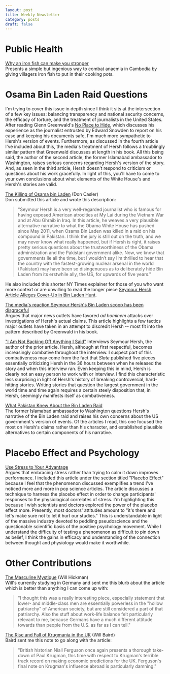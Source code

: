```yaml
---
layout: post
title: Weekly Newsletter
category: posts
draft: false
---
```

# Public Health
[Why an iron fish can make you stronger](http://www.bbc.com/news/health-32749629)  
Presents a simple but ingenious way to combat anaemia in Cambodia by giving villagers iron fish to put in their cooking pots.

# Osama Bin Laden Raid Questions
I'm trying to cover this issue in depth since I think it sits at the intersection of a few key issues: balancing transparency and national security concerns, the efficacy of torture, and the treatment of journalists in the United States. After reading Glenn Greenwald's [No Place to Hide](http://www.amazon.com/gp/product/B00E0CZX0G/ref=as_li_tl?ie=UTF8&camp=1789&creative=390957&creativeASIN=B00E0CZX0G&linkCode=as2&tag=stepmali-20&linkId=ZRRLKQCHJIWKHRNR), which discusses his experience as the journalist entrusted by Edward Snowden to report on his case and keeping his documents safe, I'm much more sympathetic to Hersh's version of events. Furthermore, as discussed in the fourth article I've included about this, the media's treatment of Hersh follows a troublingly similar pattern that Greenwald discusses at length in his book. All this being said, the author of the second article, the former Islamabad ambassador to Washington, raises serious concerns regarding Hersh's version of the story. And, as seen in the third article, Hersh doesn't respond to criticism or questions about his work gracefully. In light of this, you'll have to come to your own conclusions about what elements of the White House's and Hersh's stories are valid.

[The Killing of Osama bin Laden](http://www.lrb.co.uk/v37/n10/seymour-m-hersh/the-killing-of-osama-bin-laden) (Don Casler)  
Don submitted this article and wrote this description:
  >"Seymour Hersh is a very well-regarded journalist who is famous for having exposed American atrocities at My Lai during the Vietnam War and at Abu Ghraib in Iraq. In this article, he weaves a very plausible alternative narrative to what the Obama White House has pushed since May 2011, when Osama Bin Laden was killed in a raid on his compound in Pakistan. I think the jury is still out on the truth, and we may never know what really happened, but if Hersh is right, it raises pretty serious questions about the trustworthiness of the Obama administration and the Pakistani government alike. Now, we know that governments lie all the time, but I wouldn’t say I’m thrilled to hear that the country with the fastest-growing nuclear arsenal in the world (Pakistan) may have been so disingenuous as to deliberately hide Bin Laden from its erstwhile ally, the US, for upwards of five years."

He also included this shorter NY Times explainer for those of you who want more context or are unwilling to read the longer piece [Seymour Hersh Article Alleges Cover-Up in Bin Laden Hunt](http://www.nytimes.com/2015/05/12/us/seymour-hersh-article-alleges-cover-up-in-bin-laden-hunt.html?_r=0).

[The media's reaction Seymour Hersh's Bin Laden scoop has been disgraceful](http://www.cjr.org/analysis/seymour_hersh_osama_bin_laden.php)  
Argues that major news outlets have favored *ad hominem* attacks over investigations of Hersh's actual claims. This article highlights a few tactics major outlets have taken in an attempt to discredit Hersh -- most fit into the pattern described by Greenwald in his book.

["I Am Not Backing Off Anything I Said"](http://www.slate.com/articles/news_and_politics/foreigners/2015/05/seymour_hersh_interview_on_his_bin_laden_story_the_new_yorker_journalism.html)
Interviews Seymour Hersh, the author of the prior article. Hersh, although at first respectful, becomes increasingly combative throughout the interview. I suspect part of this combativeness may come from the fact that *Slate* published five pieces essentially criticizing Hersh in the 36 hours between when he released the story and when this interview ran. Even keeping this in mind, Hersh is clearly not an easy person to work with or interview. I find this characteristic less surprising in light of Hersh's history of breaking controversial, hard-hitting stories. Writing stories that question the largest government in the world time and time again requires a certain steely disposition that, in Hersh, seemingly manifests itself as combativeness.

[What Pakistan Knew About the Bin Laden Raid](https://foreignpolicy.com/2015/05/13/what-pakistan-knew-about-the-bin-laden-raid-seymour-hersh/)  
The former Islamabad ambassador to Washington questions Hersh's narrative of the Bin Laden raid and raises his own concerns about the US government's version of events. Of the articles I read, this one focused the most on Hersh's claims rather than his character, and established plausible alternatives to certain components of his narrative.

# Placebo Effect and Psychology
[Use Stress to Your Advantage](http://www.wsj.com/articles/use-stress-to-your-advantage-1431700708)  
Argues that embracing stress rather than trying to calm it down improves performance. I included this article under the section titled "Placebo Effect" because I feel that the phenomenon discussed exemplifies a trend I've noticed more and more in pop science articles. The article discusses a technique to harness the placebo effect in order to change participants' responses to the physiological correlates of stress. I'm highlighting this because I wish scientists and doctors explored the power of the placebo effect more. Presently, most doctors' attitudes amount to "it's there and let's make sure not to let it hurt our studies." This is understandable in light of the massive industry devoted to peddling pseudoscience and the questionable scientific basis of the positive psychology movement. While I understand the difficulty of testing a phenomenon as difficult to pin down as belief, I think the gains in efficacy and understanding of the connection between thought and physiology would make it worthwhile.

# Other Contributions
[The Masculine Mystique](http://www.theatlantic.com/magazine/archive/2013/07/the-masculine-mystique/309401/) (Will Hickman)  
Will's currently studying in Germany and sent me this blurb about the article which is better than anything I can come up with:
  >"I thought this was a really interesting piece, especially statement that lower- and middle-class men are essentially powerless in the "hollow patriarchy" of American society, but are still considered a part of that patriarchy.  Also the stuff about work-life balance felt particularly relevant to me, because Germans have a much different attitude towards than people from the U.S. as far as I can tell."

[The Rise and Fall of Krugmania in the UK](http://www.huffingtonpost.com/niall-ferguson/the-rise-and-fall-of-krugmania-in-the-uk_b_7257236.html) (Will Baird)  
Baird sent me this note to go along with the article:
  >"British historian Niall Ferguson once again presents a thorough take-down of Paul Krugman, this time with respect to Krugman's terrible track record on making economic predictions for the UK. Ferguson's final note on Krugman's influence abroad is particularly damning."
